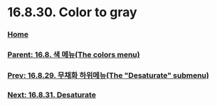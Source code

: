 # 16.8.30. Color to gray

### [Home](./00-home.md)
### [Parent: 16.8. 색 메뉴(The colors menu)](./16-08-00-the-colors-menu.md)
### [Prev: 16.8.29. 무채화 하위메뉴(The "Desaturate" submenu)](./16-08-29-the-desaturate-submenu.md)
### [Next: 16.8.31. Desaturate](./16-08-31-desaturate.md)
